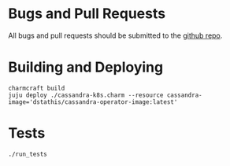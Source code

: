 Bugs and Pull Requests
======================

All bugs and pull requests should be submitted to the [github repo](https://github.com/canonical/cassandra-operator).

Building and Deploying
======================

    charmcraft build
    juju deploy ./cassandra-k8s.charm --resource cassandra-image='dstathis/cassandra-operator-image:latest'

Tests
=====

    ./run_tests

